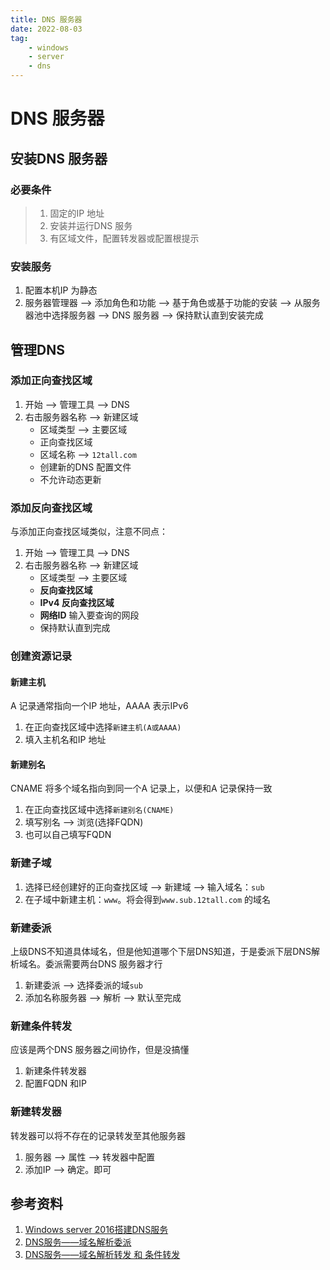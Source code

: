 ```yaml
---
title: DNS 服务器  
date: 2022-08-03   
tag:   
    - windows  
    - server  
    - dns  
---
```


# DNS 服务器   
## 安装DNS 服务器 
### 必要条件  
> 1. 固定的IP 地址  
> 2. 安装并运行DNS 服务  
> 3. 有区域文件，配置转发器或配置根提示  
<!-- more -->
### 安装服务  
1. 配置本机IP 为静态  
2. 服务器管理器 --> 添加角色和功能 --> 基于角色或基于功能的安装 --> 从服务器池中选择服务器 --> DNS 服务器 --> 保持默认直到安装完成  

## 管理DNS  
### 添加正向查找区域
1. 开始 --> 管理工具 --> DNS  
2. 右击服务器名称 --> 新建区域  
   - 区域类型 --> 主要区域  
   - 正向查找区域  
   - 区域名称 --> `12tall.com`  
   - 创建新的DNS 配置文件  
   - 不允许动态更新  


### 添加反向查找区域  
与添加正向查找区域类似，注意不同点：  
1. 开始 --> 管理工具 --> DNS  
2. 右击服务器名称 --> 新建区域  
   - 区域类型 --> 主要区域  
   - **反向查找区域**  
   - **IPv4 反向查找区域**  
   - **网络ID** 输入要查询的网段  
   - 保持默认直到完成  

### 创建资源记录  
#### 新建主机
A 记录通常指向一个IP 地址，AAAA 表示IPv6  
1. 在正向查找区域中选择`新建主机(A或AAAA)`  
2. 填入主机名和IP 地址  

#### 新建别名  
CNAME 将多个域名指向到同一个A 记录上，以便和A 记录保持一致
1. 在正向查找区域中选择`新建别名(CNAME)`  
2. 填写别名 --> 浏览(选择FQDN)  
3. 也可以自己填写FQDN  
  
### 新建子域  
1. 选择已经创建好的正向查找区域 --> 新建域 --> 输入域名：`sub`  
2. 在子域中新建主机：`www`。将会得到`www.sub.12tall.com` 的域名  

### 新建委派  
上级DNS不知道具体域名，但是他知道哪个下层DNS知道，于是委派下层DNS解析域名。委派需要两台DNS 服务器才行  
1. 新建委派 --> 选择委派的域`sub`  
2. 添加名称服务器 --> 解析 --> 默认至完成  

### 新建条件转发  
应该是两个DNS 服务器之间协作，但是没搞懂
1. 新建条件转发器  
2. 配置FQDN 和IP  

### 新建转发器  
转发器可以将不存在的记录转发至其他服务器  
1. 服务器 --> 属性 --> 转发器中配置  
2. 添加IP --> 确定。即可


## 参考资料  
1. [Windows server 2016搭建DNS服务](https://blog.51cto.com/14157628/2352022)  
2. [DNS服务——域名解析委派](https://www.cnblogs.com/kelamoyujuzhen/p/9530311.html)  
3. [DNS服务——域名解析转发 和 条件转发](https://www.cnblogs.com/kelamoyujuzhen/p/9526915.html)